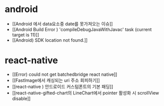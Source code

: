 
# android
- [[Android 에서 data요소중 date를 못가져오는 이슈]]
- [[Android Build Error ) 'compileDebugJavaWithJavac' task (current target is 11)]]
- [[Android) SDK location not found.]]

# react-native
- [[Error) could not get batchedbridge react native]]
- [[FastImage에서 캐싱되는 uri 주소 회피하기]]
- [[react-native ) 안드로이드 커스텀폰트의 기본 패딩]]
- [[react-native-gifted-chart의 LineChart에서 pointer 활성화 시 scrollView disable]]

